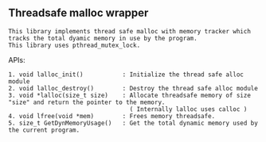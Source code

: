 ## Threadsafe malloc wrapper 

    This library implements thread safe malloc with memory tracker which tracks the total dyamic memory in use by the program.
    This library uses pthread_mutex_lock.

APIs:

    1. void lalloc_init()           : Initialize the thread safe alloc module
    2. void lalloc_destroy()        : Destroy the thread safe alloc module
    3. void *lalloc(size_t size)    : Allocate threadsafe memory of size "size" and return the pointer to the memory. 
                                      ( Internally lalloc uses calloc ) 
    4. void lfree(void *mem)        : Frees memory threadsafe. 
    5. size_t GetDynMemoryUsage()   : Get the total dynamic memory used by the current program.





